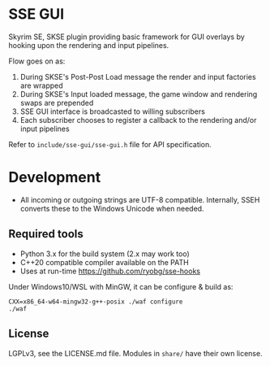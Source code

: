 # SSE GUI

Skyrim SE, SKSE plugin providing basic framework for GUI overlays by hooking upon the rendering 
and input pipelines. 

Flow goes on as:
1. During SKSE's Post-Post Load message the render and input factories are wrapped
2. During SKSE's Input loaded message, the game window and rendering swaps are prepended
3. SSE GUI interface is broadcasted to willing subscribers
4. Each subscriber chooses to register a callback to the rendering and/or input pipelines

Refer to `include/sse-gui/sse-gui.h` file for API specification.

# Development

* All incoming or outgoing strings are UTF-8 compatible. Internally, SSEH converts these to the
  Windows Unicode when needed.

## Required tools

* Python 3.x for the build system (2.x may work too)
* C++20 compatible compiler available on the PATH
* Uses at run-time https://github.com/ryobg/sse-hooks

Under Windows10/WSL with MinGW, it can be configure & build as:
```
CXX=x86_64-w64-mingw32-g++-posix ./waf configure
./waf
```

## License

LGPLv3, see the LICENSE.md file. Modules in `share/` have their own license.
